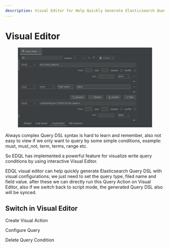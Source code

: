 ```yaml
---
description: Visual Editor for Help Quickly Generate Elasticsearch Query DSL in EDQL
---
```


# Visual Editor

<figure><img src="/.gitbook/assets/image (2) (1).png" alt=""><figcaption></figcaption></figure>

Always complex Query DSL syntax is hard to learn and remember, also not easy to view if we only want to query by some simple conditions, example: must, must\_not, term, terms, range etc.

So EDQL has implemented a powerful feature for visualize write query conditions by using interactive Visual Editor.

EDQL visual editor can help quickly generate Elasticsearch Query DSL with visual configurations; we just need to set the query type, filed name and field value. after these we can directly run this Query Action on Visual Editor, also if we switch back to script mode, the generated Query DSL also will be synced.

## Switch in Visual Editor

Create Visual Action

Configure Query

Delete Query Condition
